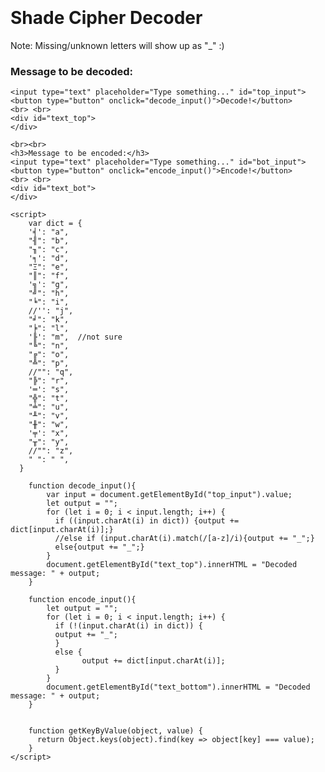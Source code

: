 <body>
<br><br><br><br>
<h1>Shade Cipher Decoder</h1>

Note: Missing/unknown letters will show up as "_" :)

<h3>Message to be decoded:</h3>


    <input type="text" placeholder="Type something..." id="top_input">
    <button type="button" onclick="decode_input()">Decode!</button>
    <br> <br>
    <div id="text_top">
    </div>
    
    <br><br>
    <h3>Message to be encoded:</h3>
    <input type="text" placeholder="Type something..." id="bot_input">
    <button type="button" onclick="encode_input()">Encode!</button>
    <br> <br>
    <div id="text_bot">
    </div>
 
    <script>
        var dict = {
        '╡': "a",
        "╢": "b",
        "╖": "c",
        '╕': "d",
        "Ξ": "e",
        "║": "f",
        '╗': "g",
        "╝": "h",
        "╘": "i",
        //'': "j",
        "╛": "k",
        "╞": "l",
        '╟': "m",  //not sure
        "╚": "n",
        "╔": "o",
        "╩": "p",
        //"": "q",
        "╠": "r",
        '═': "s",
        "╬": "t",
        "╧": "u",
        "╨": "v",
        "╫": "w",
        '╤': "x",
        "╥": "y",
        //"": "z",
        " ": " ",
      }
      
        function decode_input(){
            var input = document.getElementById("top_input").value;
            let output = "";
            for (let i = 0; i < input.length; i++) {                                                              
              if ((input.charAt(i) in dict)) {output += dict[input.charAt(i)];} 
              //else if (input.charAt(i).match(/[a-z]/i){output += "_";}
              else{output += "_";}                               
            }
            document.getElementById("text_top").innerHTML = "Decoded message: " + output;
        }
        
        function encode_input(){
            let output = "";
            for (let i = 0; i < input.length; i++) {                                                              
              if (!(input.charAt(i) in dict)) {
              output += "_";
              } 
              else {
                    output += dict[input.charAt(i)];
              }                                         
            }
            document.getElementById("text_bottom").innerHTML = "Decoded message: " + output;
        }
        
                                             
        function getKeyByValue(object, value) {
          return Object.keys(object).find(key => object[key] === value);
        }
    </script> 
  </body>  


